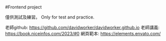 #Frontend project

僅供測試及練習。
Only for test and practice.

老師github: https://github.com/davidworker/davidworker.github.io
老師講義: https://book.niceinfos.com/2023/#0
網頁範本: https://elements.envato.com/